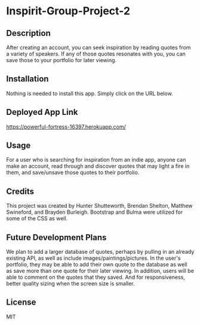 # Inspirit-Group-Project-2

## Description 

After creating an account, you can seek inspiration by reading quotes from a variety of speakers. If any of those quotes resonates with you, you can save those to your portfolio for later viewing.

## Installation

Nothing is needed to install this app.  Simply click on the URL below.

## Deployed App Link

https://powerful-fortress-16397.herokuapp.com/

## Usage

For a user who is searching for inspiration from an indie app, anyone can make an account, read through and discover quotes that may light a fire in them, and save/unsave those quotes to their portfolio.

## Credits

This project was created by Hunter Shutteworth, Brendan Shelton, Matthew Swineford, and Brayden Burleigh. Bootstrap and Bulma were utilized for some of the CSS as well.

## Future Development Plans

We plan to add a larger database of quotes, perhaps by pulling in an already existing API, as well as include images/paintings/pictures. In the user's portfolio, they may be able to add their own quote to the database as well as save more than one quote for their later viewing. In addition, users will be able to comment on the quotes that they saved. And for responsiveness, better quality sizing when the screen size is smaller.

## License

MIT
